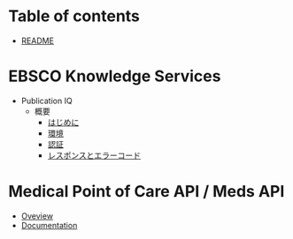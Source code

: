 # Table of contents

* [README](README.md)

# EBSCO Knowledge Services

* Publication IQ
  * 概要
    * [はじめに](ebsco-knowledge-services/apireference/PublicationIQ/Overview/Introduction.md)
    * [環境](ebsco-knowledge-services/apireference/PublicationIQ/Overview/Environment.md)
    * [認証](ebsco-knowledge-services/apireference/PublicationIQ/Overview/Authentication.md)
    * [レスポンスとエラーコード](ebsco-knowledge-services/apireference/PublicationIQ/Overview/ResponseError.md)

# Medical Point of Care API / Meds API

* [Oveview](MedicalPointofCareAPI/MedsAPI\_DynaMed/MedsAPI\_DynaMed\_Overview.md)
* [Documentation](MedicalPointofCareAPI/MedsAPI\_DynaMed/MedsAPI\_DynaMed\_Documentation.md)
